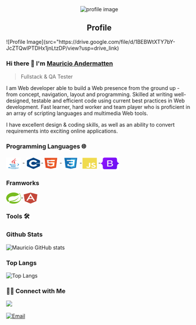 

<!--
**mauriander/mauriander** is a ✨ _special_ ✨ repository because its `README.md` (this file) appears on your GitHub profile.

Here are some ideas to get you started:

- 🔭 I’m currently working on ...
- 🌱 I’m currently learning ...
- 👯 I’m looking to collaborate on ...
- 🤔 I’m looking for help with ...
- 💬 Ask me about ...
- 📫 How to reach me: ...
- 😄 Pronouns: ...
- ⚡ Fun fact: ...
-->
<p align="center">
 <img width="100px" src="https://drive.google.com/file/d/1BEBWtXTY7bY-JcZTQwlPTDHx1jnLtzDP/view?usp=drive_link" align="center" alt="profile image" />
 <h2 align="center">Profile</h2>
</p>
![Profile Image](src="https://drive.google.com/file/d/1BEBWtXTY7bY-JcZTQwlPTDHx1jnLtzDP/view?usp=drive_link)

### Hi there 👋 I'm [Mauricio Andermatten](https://maurianderc51.000webhostapp.com/index.html)
> Fullstack & QA Tester




<div>
 <p>
I am Web developer able to build a Web presence from the ground up - from concept, navigation, layout and programming. Skilled at writing well-designed, testable and efficient code using current best practices in Web development. Fast learner, hard worker and team player who is proficient in an array of scripting languages and multimedia Web tools.

I have excellent design & coding skills, as well as an ability to convert requirements into exciting online applications.
</p>
</div>

### Programming Languages 🌐

 <img align="center" alt="Java" height="30" width="40" src="https://raw.githubusercontent.com/devicons/devicon/master/icons/java/java-original.svg"> - <img align="center" alt="C++" height="30" width="40" src="https://raw.githubusercontent.com/devicons/devicon/master/icons/cplusplus/cplusplus-plain.svg">-<img align="center" alt="HTML" height="30" width="40" src="https://raw.githubusercontent.com/devicons/devicon/master/icons/html5/html5-original.svg"> - <img align="center" alt="CSS" height="30" width="40" src="https://raw.githubusercontent.com/devicons/devicon/master/icons/css3/css3-original.svg"> -<img align="center" alt="JS" height="30" width="40" src="https://raw.githubusercontent.com/devicons/devicon/master/icons/javascript/javascript-plain.svg"> -<img align="center" alt="Bootstrap" height="40" width="50" src="https://raw.githubusercontent.com/devicons/devicon/master/icons/bootstrap/bootstrap-original.svg">  


### Framworks 
<img align="center" alt="Spring" height="30" width="40" src="https://raw.githubusercontent.com/devicons/devicon/master/icons/spring/spring-original.svg">-<img align="center" alt="Angular" height="30" width="40" src="https://raw.githubusercontent.com/devicons/devicon/master/icons/angularjs/angularjs-plain.svg">



 
### Tools 🛠️


### Github Stats

![Mauricio GitHub stats](https://github-readme-stats.vercel.app/api?username=mauriander&count_private=true&custom_title=Mauricio&nbsp;GitHub&nbsp;Stats&bg_color=100,5b4f51,fffff9&title_color=fff&text_color=fff)

### Top Langs
<img src="https://github-readme-stats.vercel.app/api/top-langs/?username=mauriander&layout=compact&custom_title=Lenguajes%20más%20utilizados%20⌨️&bg_color=100,5b4f51,fffff9&title_color=fff&text_color=fff" alt="Top Langs">


<h3> 🤝🏻 Connect with Me </h3>

<p align="center">

<a href="ttps://www.linkedin.com/in/mauricio-andermatten-a1b715bb/" target="_blank"><img src="https://img.shields.io/badge/-LinkedIn-%230077B5?style=for-the-badge&logo=linkedin&logoColor=white" target="_blank"></a>

<a href="mailto:maurianderit@gmail.com"><img alt="Email" src="https://img.shields.io/badge/Email-maurianderit@gmail.com-blue?style=flat&logo=gmail"></a>
</p>

